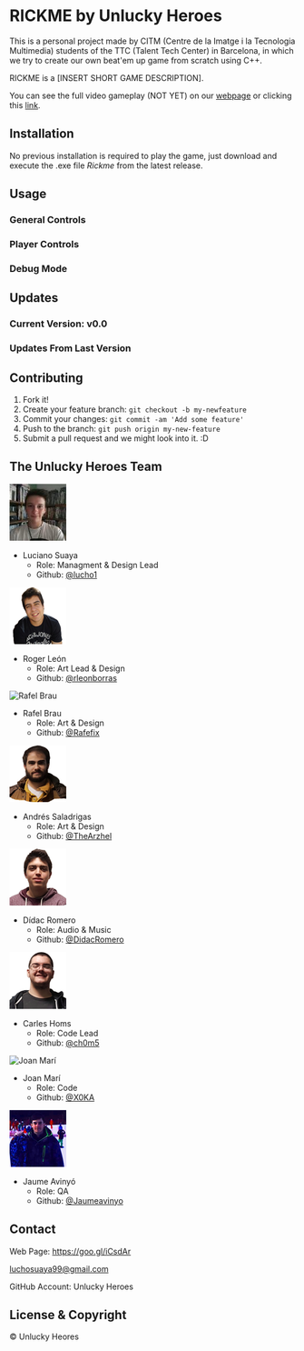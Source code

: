 ﻿# RICKME by Unlucky Heroes
This is a personal project made by CITM (Centre de la Imatge i la Tecnologia Multimedia) students of the TTC (Talent Tech Center) in Barcelona, in which we try to create our own beat'em up game from scratch using C++.

RICKME is a [INSERT SHORT GAME DESCRIPTION].

You can see the full video gameplay (NOT YET) on our [webpage](https://goo.gl/iCsdAr) or clicking this [link]().

## Installation
No previous installation is required to play the game, just download and execute the .exe file *Rickme* from the latest release.

## Usage
### General Controls

### Player Controls

### Debug Mode

## Updates
### Current Version: v0.0
### Updates From Last Version

## Contributing
1. Fork it!
2. Create your feature branch: `git checkout -b my-newfeature`
3. Commit your changes: `git commit -am 'Add some
feature'`
4. Push to the branch: `git push origin my-new-feature`
5. Submit a pull request and we might look into it. :D

## The Unlucky Heroes Team
![Luciano Suaya](https://raw.githubusercontent.com/UnluckyHeroes/Rickme/gh-pages/Web%20Photos/Lucho.png)
* Luciano Suaya
  * Role: Managment & Design Lead
  * Github: [@lucho1](https://github.com/lucho1)

![Roger León](https://raw.githubusercontent.com/UnluckyHeroes/Rickme/gh-pages/Web%20Photos/Ruier.png)
* Roger León
  * Role: Art Lead & Design
  * Github: [@rleonborras](https://github.com/rleonborras)
  
![Rafel Brau]()
* Rafel Brau
  * Role: Art & Design
  * Github: [@Rafefix](https://github.com/Rafefix)
  
![Andrés Saladrigas](https://raw.githubusercontent.com/UnluckyHeroes/Rickme/gh-pages/Web%20Photos/Andres.png)
* Andrés Saladrigas
  * Role: Art & Design
  * Github: [@TheArzhel](https://github.com/TheArzhel)

![Dídac Romero](https://raw.githubusercontent.com/UnluckyHeroes/Rickme/gh-pages/Web%20Photos/Didac.png)
* Dídac Romero
  * Role: Audio & Music
  * Github: [@DidacRomero](https://github.com/DidacRomero)

![Carles Homs](https://raw.githubusercontent.com/UnluckyHeroes/Rickme/gh-pages/Web%20Photos/KRLS.png)
* Carles Homs 
  * Role: Code Lead
  * Github: [@ch0m5](https://github.com/ch0m5)

![Joan Marí]()
* Joan Marí 
  * Role: Code
  * Github: [@X0KA](https://github.com/X0KA)

![Jaume Avinyó](https://raw.githubusercontent.com/UnluckyHeroes/Rickme/gh-pages/Web%20Photos/James.png)
* Jaume Avinyó 
  * Role: QA
  * Github: [@Jaumeavinyo](https://github.com/Jaumeavinyo)

 ## Contact

Web Page: https://goo.gl/iCsdAr

luchosuaya99@gmail.com

GitHub Account: Unlucky Heroes

## License & Copyright 

© Unlucky Heores
